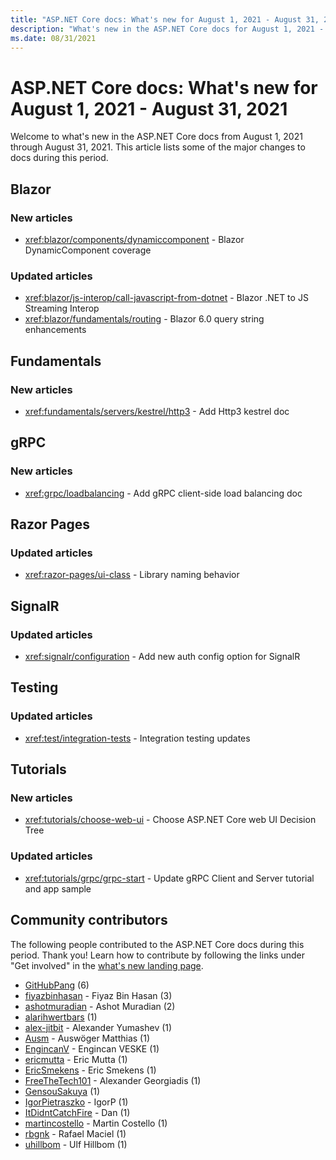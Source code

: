 ```yaml
---
title: "ASP.NET Core docs: What's new for August 1, 2021 - August 31, 2021"
description: "What's new in the ASP.NET Core docs for August 1, 2021 - August 31, 2021."
ms.date: 08/31/2021
---
```


# ASP.NET Core docs: What's new for August 1, 2021 - August 31, 2021

Welcome to what's new in the ASP.NET Core docs from August 1, 2021 through August 31, 2021. This article lists some of the major changes to docs during this period.

## Blazor

### New articles

- <xref:blazor/components/dynamiccomponent> - Blazor DynamicComponent coverage

### Updated articles

- <xref:blazor/js-interop/call-javascript-from-dotnet> - Blazor .NET to JS Streaming Interop
- <xref:blazor/fundamentals/routing> - Blazor 6.0 query string enhancements

## Fundamentals

### New articles

- <xref:fundamentals/servers/kestrel/http3> - Add Http3 kestrel doc

## gRPC

### New articles

- <xref:grpc/loadbalancing> - Add gRPC client-side load balancing doc

## Razor Pages

### Updated articles

- <xref:razor-pages/ui-class> - Library naming behavior

## SignalR

### Updated articles

- <xref:signalr/configuration> - Add new auth config option for SignalR

## Testing

### Updated articles

- <xref:test/integration-tests> - Integration testing updates

## Tutorials

### New articles

- <xref:tutorials/choose-web-ui> - Choose ASP.NET Core web UI Decision Tree

### Updated articles

- <xref:tutorials/grpc/grpc-start> - Update gRPC Client and Server tutorial and app sample

## Community contributors

The following people contributed to the ASP.NET Core docs during this period. Thank you! Learn how to contribute by following the links under "Get involved" in the [what's new landing page](index.yml).

- [GitHubPang](https://github.com/GitHubPang) (6)
- [fiyazbinhasan](https://github.com/fiyazbinhasan) - Fiyaz Bin Hasan (3)
- [ashotmuradian](https://github.com/ashotmuradian) - Ashot Muradian (2)
- [alarihwertbars](https://github.com/alarihwertbars) (1)
- [alex-jitbit](https://github.com/alex-jitbit) - Alexander Yumashev (1)
- [Ausm](https://github.com/Ausm) - Auswöger Matthias (1)
- [EngincanV](https://github.com/EngincanV) - Engincan VESKE (1)
- [ericmutta](https://github.com/ericmutta) - Eric Mutta (1)
- [EricSmekens](https://github.com/EricSmekens) - Eric Smekens (1)
- [FreeTheTech101](https://github.com/FreeTheTech101) - Alexander Georgiadis (1)
- [GensouSakuya](https://github.com/GensouSakuya) (1)
- [IgorPietraszko](https://github.com/IgorPietraszko) - IgorP (1)
- [ItDidntCatchFire](https://github.com/ItDidntCatchFire) - Dan (1)
- [martincostello](https://github.com/martincostello) - Martin Costello (1)
- [rbgnk](https://github.com/rbgnk) - Rafael Maciel (1)
- [uhillbom](https://github.com/uhillbom) - Ulf Hillbom (1)
